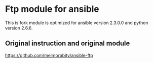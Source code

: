 # Ftp module for ansible
This is fork module is optimized for ansible version 2.3.0.0 and python version 2.6.6. 

## Original instruction and original module
https://github.com/melmorabity/ansible-ftp
